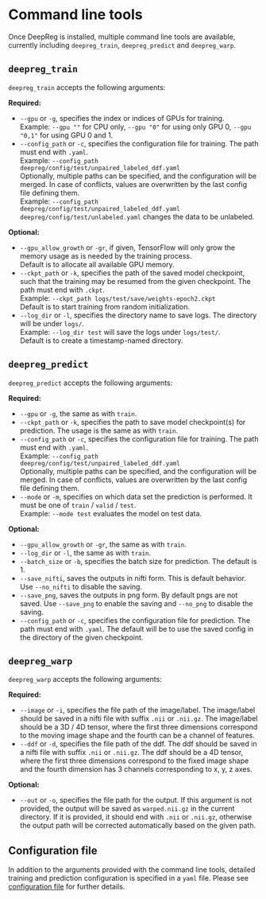 # Command line tools

Once DeepReg is installed, multiple command line tools are available, currently
including `deepreg_train`, `deepreg_predict` and `deepreg_warp`.

## `deepreg_train`

`deepreg_train` accepts the following arguments:

**Required:**

- `--gpu` or `-g`, specifies the index or indices of GPUs for training.<br> Example:
  `--gpu ""` for CPU only, `--gpu "0"` for using only GPU 0, `--gpu "0,1"` for using GPU
  0 and 1.
- `--config_path` or `-c`, specifies the configuration file for training. The path must
  end with `.yaml`.<br> Example:
  `--config_path deepreg/config/test/unpaired_labeled_ddf.yaml`<br> Optionally, multiple
  paths can be specified, and the configuration will be merged. In case of conflicts,
  values are overwritten by the last config file defining them.<br> Example:
  `--config_path deepreg/config/test/unpaired_labeled_ddf.yaml deepreg/config/test/unlabeled.yaml`
  changes the data to be unlabeled.

**Optional:**

- `--gpu_allow_growth` or `-gr`, if given, TensorFlow will only grow the memory usage as
  is needed by the training process.<br> Default is to allocate all available GPU
  memory.
- `--ckpt_path` or `-k`, specifies the path of the saved model checkpoint, such that the
  training may be resumed from the given checkpoint. The path must end with `.ckpt`.<br>
  Example: `--ckpt_path logs/test/save/weights-epoch2.ckpt`<br> Default is to start
  training from random initialization.
- `--log_dir` or `-l`, specifies the directory name to save logs. The directory will be
  under `logs/`.<br> Example: `--log_dir test` will save the logs under `logs/test/`.
  <br> Default is to create a timestamp-named directory.

## `deepreg_predict`

`deepreg_predict` accepts the following arguments:

**Required:**

- `--gpu` or `-g`, the same as with `train`.
- `--ckpt_path` or `-k`, specifies the path to save model checkpoint(s) for prediction.
  The usage is the same as with `train`.
- `--config_path` or `-c`, specifies the configuration file for training. The path must
  end with `.yaml`.<br> Example:
  `--config_path deepreg/config/test/unpaired_labeled_ddf.yaml`<br> Optionally, multiple
  paths can be specified, and the configuration will be merged. In case of conflicts,
  values are overwritten by the last config file defining them.
- `--mode` or `-m`, specifies on which data set the prediction is performed. It must be
  one of `train` / `valid` / `test`.<br> Example: `--mode test` evaluates the model on
  test data.

**Optional:**

- `--gpu_allow_growth` or `-gr`, the same as with `train`.
- `--log_dir` or `-l`, the same as with `train`.
- `--batch_size` or `-b`, specifies the batch size for prediction. The default is 1.
- `--save_nifti`, saves the outputs in nifti form. This is default behavior. Use
  `--no_nifti` to disable the saving.
- `--save_png`, saves the outputs in png form. By default pngs are not saved. Use
  `--save_png` to enable the saving and `--no_png` to disable the saving.
- `--config_path` or `-c`, specifies the configuration file for prediction. The path
  must end with `.yaml`. The default will be to use the saved config in the directory of
  the given checkpoint.

## `deepreg_warp`

`deepreg_warp` accepts the following arguments:

**Required:**

- `--image` or `-i`, specifies the file path of the image/label. The image/label should
  be saved in a nifti file with suffix `.nii` or `.nii.gz`. The image/label should be a
  3D / 4D tensor, where the first three dimensions correspond to the moving image shape
  and the fourth can be a channel of features.
- `--ddf` or `-d`, specifies the file path of the ddf. The ddf should be saved in a
  nifti file with suffix `.nii` or `.nii.gz`. The ddf should be a 4D tensor, where the
  first three dimensions correspond to the fixed image shape and the fourth dimension
  has 3 channels corresponding to x, y, z axes.

**Optional:**

- `--out` or `-o`, specifies the file path for the output. If this argument is not
  provided, the output will be saved as `warped.nii.gz` in the current directory. If it
  is provided, it should end with `.nii` or `.nii.gz`, otherwise the output path will be
  corrected automatically based on the given path.

## Configuration file

In addition to the arguments provided with the command line tools, detailed training and
prediction configuration is specified in a `yaml` file. Please see
[configuration file](doc_configuration.md) for further details.
